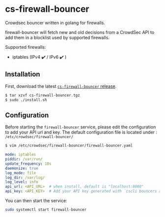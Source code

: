 # cs-firewall-bouncer
Crowdsec bouncer written in golang for firewalls.

firewall-bouncer will fetch new and old decisions from a CrowdSec API to add them in a blocklist used by supported firewalls.

Supported firewalls:
 - iptables (IPv4 :heavy_check_mark: / IPv6 :heavy_check_mark: )


## Installation

First, download the latest [`cs-firewall-bouncer` release](https://github.com/crowdsecurity/cs-firewall-bouncer/releases).

```sh
$ tar xzvf cs-firewall-bouncer.tgz
$ sudo ./install.sh
```

## Configuration

Before starting the `firewall-bouncer` service, please edit the configuration to add your API url and key.
The default configuration file is located under : `/etc/crowdsec/firewall-bouncer/`

```sh
$ vim /etc/crowdsec/firewall-bouncer/firewall-bouncer.yaml
```

```yaml
mode: iptables
piddir: /var/run/
update_frequency: 10s
daemonize: true
log_mode: file
log_dir: /var/log/
log_level: info
api_url: <API_URL>  # when install, default is "localhost:8080"
api_key: <API_KEY>  # Add your API key generated with `cscli bouncers add --name <bouncer_name>`
```

You can then start the service:

```sh
sudo systemctl start firewall-bouncer
```